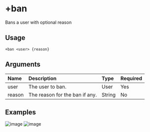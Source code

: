 # +ban
Bans a user with optional reason

## Usage
```
+ban <user> {reason}
```

## Arguments
Name | Description | Type | Required
:-- | :-- | :-- | :--
user | The user to ban. | User | Yes
reason | The reason for the ban if any. | String | No

## Examples
![image](https://tawk.link/60e18ecd649e0a0a5cca7167/kb/attachments/g87BrciiIm.jpg)
![image](https://tawk.link/60e18ecd649e0a0a5cca7167/kb/attachments/IAEQZp4iNB.jpg)
